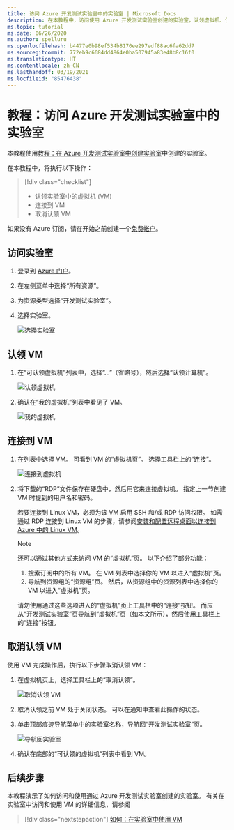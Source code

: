 ```yaml
---
title: 访问 Azure 开发测试实验室中的实验室 | Microsoft Docs
description: 在本教程中，访问使用 Azure 开发测试实验室创建的实验室，认领虚拟机、使用它们然后取消认领。
ms.topic: tutorial
ms.date: 06/26/2020
ms.author: spelluru
ms.openlocfilehash: b4477e0b98ef534b8170ee297edf88ac6fa62dd7
ms.sourcegitcommit: 772eb9c6684dd4864e0ba507945a83e48b8c16f0
ms.translationtype: HT
ms.contentlocale: zh-CN
ms.lasthandoff: 03/19/2021
ms.locfileid: "85476438"
---
```

# <a name="tutorial-access-a-lab-in-azure-devtest-labs"></a>教程：访问 Azure 开发测试实验室中的实验室
本教程使用[教程：在 Azure 开发测试实验室中创建实验室](tutorial-create-custom-lab.md)中创建的实验室。

在本教程中，将执行以下操作：

> [!div class="checklist"]
> * 认领实验室中的虚拟机 (VM)
> * 连接到 VM
> * 取消认领 VM

如果没有 Azure 订阅，请在开始之前创建一个[免费帐户](https://azure.microsoft.com/free/)。

## <a name="access-the-lab"></a>访问实验室

1. 登录到 [Azure 门户](https://portal.azure.com)。
2. 在左侧菜单中选择“所有资源”。 
3. 为资源类型选择“开发测试实验室”。 
4. 选择实验室。 

    ![选择实验室](./media/tutorial-use-custom-lab/search-for-select-custom-lab.png)

## <a name="claim-a-vm"></a>认领 VM

1. 在“可认领虚拟机”列表中，选择“...”（省略号），然后选择“认领计算机”。

    ![认领虚拟机](./media/tutorial-use-custom-lab/claim-virtual-machine.png)
1. 确认在“我的虚拟机”列表中看见了 VM。

    ![我的虚拟机](./media/tutorial-use-custom-lab/my-virtual-machines.png)

## <a name="connect-to-the-vm"></a>连接到 VM

1. 在列表中选择 VM。 可看到 VM 的“虚拟机页”。 选择工具栏上的“连接”。

    ![连接到虚拟机](./media/tutorial-use-custom-lab/connect-button.png)
2. 将下载的“RDP”文件保存在硬盘中，然后用它来连接虚拟机。 指定上一节创建 VM 时提到的用户名和密码。 

    若要连接到 Linux VM，必须为该 VM 启用 SSH 和/或 RDP 访问权限。 如需通过 RDP 连接到 Linux VM 的步骤，请参阅[安装和配置远程桌面以连接到 Azure 中的 Linux VM](../virtual-machines/linux/use-remote-desktop.md)。 

    > [!NOTE]
    > 还可以通过其他方式来访问 VM 的“虚拟机”页。 以下介绍了部分功能： 
    > 
    > 1. 搜索订阅中的所有 VM。 在 VM 列表中选择你的 VM 以进入“虚拟机”页。
    > 2. 导航到资源组的“资源组”页。 然后，从资源组中的资源列表中选择你的 VM 以进入“虚拟机”页。 
    >
    > 请勿使用通过这些选项进入的“虚拟机”页上工具栏中的“连接”按钮。 而应从“开发测试实验室”页导航到“虚拟机”页（如本文所示），然后使用工具栏上的“连接”按钮。


## <a name="unclaim-the-vm"></a>取消认领 VM
使用 VM 完成操作后，执行以下步骤取消认领 VM： 

1. 在虚拟机页上，选择工具栏上的“取消认领”。 

    ![取消认领 VM](./media/tutorial-use-custom-lab/unclaim-vm-menu.png)
1. 取消认领之前 VM 处于关闭状态。 可以在通知中查看此操作的状态。  
3. 单击顶部痕迹导航菜单中的实验室名称，导航回“开发测试实验室”页。 
    
    ![导航回实验室](./media/tutorial-use-custom-lab/breadcrumb-to-lab.png)
1. 确认在底部的“可认领的虚拟机”列表中看到 VM。

    
## <a name="next-steps"></a>后续步骤
本教程演示了如何访问和使用通过 Azure 开发测试实验室创建的实验室。 有关在实验室中访问和使用 VM 的详细信息，请参阅 

> [!div class="nextstepaction"]
> [如何：在实验室中使用 VM](devtest-lab-add-vm.md)

